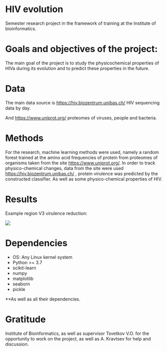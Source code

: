 # HIV evolution
Semester research project in the framework of training at the Institute of bioinformatics.

# Goals and objectives of the project:
The main goal of the project is to study the physicochemical properties of HIVa during its evolution 
and to predict these properties in the future.

# Data
The main data source is https://hiv.biozentrum.unibas.ch/ HIV sequencing data by day.

And https://www.uniprot.org/ proteomes of viruses, people and bacteria.

# Methods
For the research, machine learning methods were used, namely a random forest trained at the amino acid frequencies of 
protein from proteomes of organisms taken from the site https://www.uniprot.org/. In order to track physico-chemical changes, 
data from the site were used https://hiv.biozentrum.unibas.ch/ , protein virulence was predicted by the constructed classifier. As well as some 
physico-chemical properties of HIV.

# Results
Example region V3 virulence reduction:

![](https://i.ibb.co/zJqcDTf/2019-12-17-09-12-01.png)

# Dependencies
- OS: Any Linux kernel system
- Python >= 3.7
- scikit-learn
- numpy
- matplotlib
- seaborn
- pickle

**As well as all their dependencies.

# Gratitude
Institute of Bioinformatics, as well as supervisor Tsvetkov V.O. for the opportunity to work on the project, 
as well as A. Kravtsev for help and discussion.
